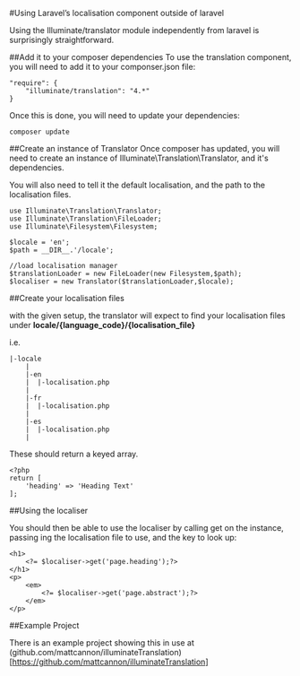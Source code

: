 #Using Laravel&rsquo;s localisation component outside of laravel

Using the Illuminate/translator module independently from laravel is surprisingly straightforward.

##Add it to your composer dependencies
To use the translation component, you will need to add it to your componser.json file:

    "require": {
        "illuminate/translation": "4.*"
    }
         
Once this is done, you will need to update your dependencies:

    composer update
    
##Create an instance of Translator
Once composer has updated, you will need to create an instance of Illuminate\Translation\Translator, and it's dependencies. 

You will also need to tell it the default localisation, and the path to the localisation files.

    use Illuminate\Translation\Translator;
    use Illuminate\Translation\FileLoader;
    use Illuminate\Filesystem\Filesystem;
    
    $locale = 'en';
    $path = __DIR__.'/locale';

    //load localisation manager
    $translationLoader = new FileLoader(new Filesystem,$path);
    $localiser = new Translator($translationLoader,$locale);
    
##Create your localisation files

with the given setup, the translator will expect to find your localisation files under __locale/{language_code}/{localisation_file}__

i.e.

    
    |-locale
        |
        |-en
        |  |-localisation.php
        |
        |-fr
        |  |-localisation.php
        |
        |-es
        |  |-localisation.php
        |
        
These should return a keyed array.

    <?php
    return [
        'heading' => 'Heading Text'
    ];

##Using the localiser

You should then be able to use the localiser by calling get on the instance, passing ing the localisation file to use, and the key to look up:

    <h1>
        <?= $localiser->get('page.heading');?>
    </h1>
    <p>
        <em>
            <?= $localiser->get('page.abstract');?>
        </em>
    </p>
    
##Example Project

There is an example project showing this in use at (github.com/mattcannon/illuminateTranslation)[https://github.com/mattcannon/illuminateTranslation]
